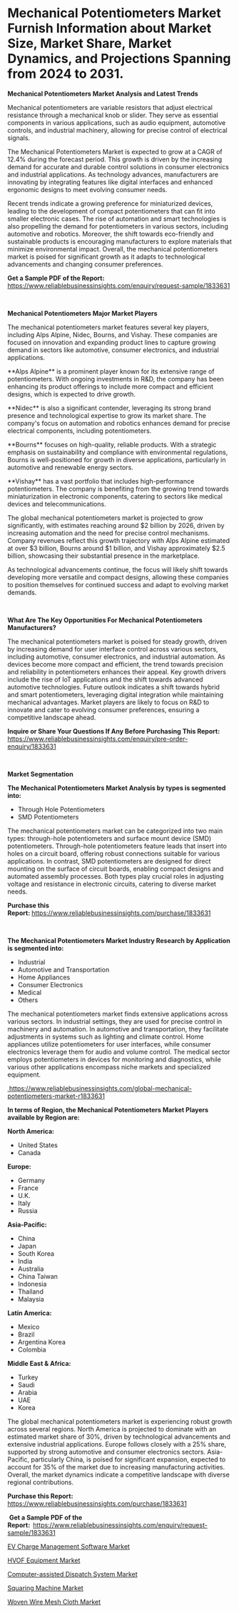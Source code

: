 <p><h1>Mechanical Potentiometers Market Furnish Information about Market Size, Market Share, Market Dynamics, and Projections Spanning from 2024 to 2031.</h1></p><p><strong>Mechanical Potentiometers Market Analysis and Latest Trends</strong></p>
<p><p>Mechanical potentiometers are variable resistors that adjust electrical resistance through a mechanical knob or slider. They serve as essential components in various applications, such as audio equipment, automotive controls, and industrial machinery, allowing for precise control of electrical signals.</p><p>The Mechanical Potentiometers Market is expected to grow at a CAGR of 12.4% during the forecast period. This growth is driven by the increasing demand for accurate and durable control solutions in consumer electronics and industrial applications. As technology advances, manufacturers are innovating by integrating features like digital interfaces and enhanced ergonomic designs to meet evolving consumer needs.</p><p>Recent trends indicate a growing preference for miniaturized devices, leading to the development of compact potentiometers that can fit into smaller electronic cases. The rise of automation and smart technologies is also propelling the demand for potentiometers in various sectors, including automotive and robotics. Moreover, the shift towards eco-friendly and sustainable products is encouraging manufacturers to explore materials that minimize environmental impact. Overall, the mechanical potentiometers market is poised for significant growth as it adapts to technological advancements and changing consumer preferences.</p></p>
<p><strong>Get a Sample PDF of the Report:&nbsp;</strong> <a href="https://www.reliablebusinessinsights.com/enquiry/request-sample/1833631?utm_campaign=57&utm_medium=2&utm_source=Github&utm_content=ia&utm_term=17102024&utm_id=mechanical-potentiometers">https://www.reliablebusinessinsights.com/enquiry/request-sample/1833631</a></p>
<p>&nbsp;</p>
<p><strong>Mechanical Potentiometers Major Market Players</strong></p>
<p><p>The mechanical potentiometers market features several key players, including Alps Alpine, Nidec, Bourns, and Vishay. These companies are focused on innovation and expanding product lines to capture growing demand in sectors like automotive, consumer electronics, and industrial applications.</p><p>**Alps Alpine** is a prominent player known for its extensive range of potentiometers. With ongoing investments in R&D, the company has been enhancing its product offerings to include more compact and efficient designs, which is expected to drive growth. </p><p>**Nidec** is also a significant contender, leveraging its strong brand presence and technological expertise to grow its market share. The company's focus on automation and robotics enhances demand for precise electrical components, including potentiometers.</p><p>**Bourns** focuses on high-quality, reliable products. With a strategic emphasis on sustainability and compliance with environmental regulations, Bourns is well-positioned for growth in diverse applications, particularly in automotive and renewable energy sectors.</p><p>**Vishay** has a vast portfolio that includes high-performance potentiometers. The company is benefiting from the growing trend towards miniaturization in electronic components, catering to sectors like medical devices and telecommunications.</p><p>The global mechanical potentiometers market is projected to grow significantly, with estimates reaching around $2 billion by 2026, driven by increasing automation and the need for precise control mechanisms. Company revenues reflect this growth trajectory with Alps Alpine estimated at over $3 billion, Bourns around $1 billion, and Vishay approximately $2.5 billion, showcasing their substantial presence in the marketplace.</p><p>As technological advancements continue, the focus will likely shift towards developing more versatile and compact designs, allowing these companies to position themselves for continued success and adapt to evolving market demands.</p></p>
<p>&nbsp;</p>
<p><strong>What Are The Key Opportunities For Mechanical Potentiometers Manufacturers?</strong></p>
<p><p>The mechanical potentiometers market is poised for steady growth, driven by increasing demand for user interface control across various sectors, including automotive, consumer electronics, and industrial automation. As devices become more compact and efficient, the trend towards precision and reliability in potentiometers enhances their appeal. Key growth drivers include the rise of IoT applications and the shift towards advanced automotive technologies. Future outlook indicates a shift towards hybrid and smart potentiometers, leveraging digital integration while maintaining mechanical advantages. Market players are likely to focus on R&D to innovate and cater to evolving consumer preferences, ensuring a competitive landscape ahead.</p></p>
<p><strong>Inquire or Share Your Questions If Any Before Purchasing This Report:</strong> <a href="https://www.reliablebusinessinsights.com/enquiry/pre-order-enquiry/1833631?utm_campaign=57&utm_medium=2&utm_source=Github&utm_content=ia&utm_term=17102024&utm_id=mechanical-potentiometers">https://www.reliablebusinessinsights.com/enquiry/pre-order-enquiry/1833631</a></p>
<p>&nbsp;</p>
<p><strong>Market Segmentation</strong></p>
<p><strong>The Mechanical Potentiometers Market Analysis by types is segmented into:</strong></p>
<p><ul><li>Through Hole Potentiometers</li><li>SMD Potentiometers</li></ul></p>
<p><p>The mechanical potentiometers market can be categorized into two main types: through-hole potentiometers and surface mount device (SMD) potentiometers. Through-hole potentiometers feature leads that insert into holes on a circuit board, offering robust connections suitable for various applications. In contrast, SMD potentiometers are designed for direct mounting on the surface of circuit boards, enabling compact designs and automated assembly processes. Both types play crucial roles in adjusting voltage and resistance in electronic circuits, catering to diverse market needs.</p></p>
<p><strong>Purchase this Report:&nbsp;</strong><a href="https://www.reliablebusinessinsights.com/purchase/1833631?utm_campaign=57&utm_medium=2&utm_source=Github&utm_content=ia&utm_term=17102024&utm_id=mechanical-potentiometers">https://www.reliablebusinessinsights.com/purchase/1833631</a></p>
<p>&nbsp;</p>
<p><strong>The Mechanical Potentiometers Market Industry Research by Application is segmented into:</strong></p>
<p><ul><li>Industrial</li><li>Automotive and Transportation</li><li>Home Appliances</li><li>Consumer Electronics</li><li>Medical</li><li>Others</li></ul></p>
<p><p>The mechanical potentiometers market finds extensive applications across various sectors. In industrial settings, they are used for precise control in machinery and automation. In automotive and transportation, they facilitate adjustments in systems such as lighting and climate control. Home appliances utilize potentiometers for user interfaces, while consumer electronics leverage them for audio and volume control. The medical sector employs potentiometers in devices for monitoring and diagnostics, while various other applications encompass niche markets and specialized equipment.</p></p>
<p><a href="https://www.reliablebusinessinsights.com/global-mechanical-potentiometers-market-r1833631?utm_campaign=57&utm_medium=2&utm_source=Github&utm_content=ia&utm_term=17102024&utm_id=mechanical-potentiometers">&nbsp;https://www.reliablebusinessinsights.com/global-mechanical-potentiometers-market-r1833631</a></p>
<p><strong>In terms of Region, the Mechanical Potentiometers Market Players available by Region are:</strong></p>
<p>
    <p> <strong> North America: </strong>
        <ul>
            <li>United States</li>
            <li>Canada</li>
        </ul>
        </p> 
    <p> <strong> Europe: </strong>
        <ul>
            <li>Germany</li>
            <li>France</li>
            <li>U.K.</li>
            <li>Italy</li>
            <li>Russia</li>
        </ul>
        </p> 
    <p> <strong> Asia-Pacific: </strong>
        <ul>
            <li>China</li>
            <li>Japan</li>
            <li>South Korea</li>
            <li>India</li>
            <li>Australia</li>
            <li>China Taiwan</li>
            <li>Indonesia</li>
            <li>Thailand</li>
            <li>Malaysia</li>
        </ul>
        </p> 
    <p> <strong> Latin America: </strong>
        <ul>
            <li>Mexico</li>
            <li>Brazil</li>
            <li>Argentina Korea</li>
            <li>Colombia</li>
        </ul>
        </p> 
    <p> <strong> Middle East & Africa: </strong>
        <ul>
            <li>Turkey</li>
            <li>Saudi</li>
            <li>Arabia</li>
            <li>UAE</li>
            <li>Korea</li>
        </ul>
    </p>
    </p>
<p><p>The global mechanical potentiometers market is experiencing robust growth across several regions. North America is projected to dominate with an estimated market share of 30%, driven by technological advancements and extensive industrial applications. Europe follows closely with a 25% share, supported by strong automotive and consumer electronics sectors. Asia-Pacific, particularly China, is poised for significant expansion, expected to account for 35% of the market due to increasing manufacturing activities. Overall, the market dynamics indicate a competitive landscape with diverse regional contributions.</p></p>
<p><strong>Purchase this Report: </strong><a href="https://www.reliablebusinessinsights.com/purchase/1833631?utm_campaign=57&utm_medium=2&utm_source=Github&utm_content=ia&utm_term=17102024&utm_id=mechanical-potentiometers">https://www.reliablebusinessinsights.com/purchase/1833631</a></p>
<p>&nbsp;<strong>Get a Sample PDF of the Report:&nbsp;&nbsp;</strong><a href="https://www.reliablebusinessinsights.com/enquiry/request-sample/1833631?utm_campaign=57&utm_medium=2&utm_source=Github&utm_content=ia&utm_term=17102024&utm_id=mechanical-potentiometers">https://www.reliablebusinessinsights.com/enquiry/request-sample/1833631</a></p>
<p><strong></strong></p>
<p><p><a href="https://github.com/haydee0czminge/Market-Research-Report-List-1/blob/main/ev-charge-management-software-market.md?utm_campaign=57&utm_medium=2&utm_source=Github&utm_content=ia&utm_term=17102024&utm_id=mechanical-potentiometers">EV Charge Management Software Market</a></p><p><a href="https://issuu.com/reportprime-2/docs/hvof-equipment-market-size-2030.ppt_cb6e120a861dce?utm_campaign=57&utm_medium=2&utm_source=Github&utm_content=ia&utm_term=17102024&utm_id=mechanical-potentiometers">HVOF Equipment Market</a></p><p><a href="https://github.com/lourdestd6bs/Market-Research-Report-List-1/blob/main/computer-assisted-dispatch-system-market.md?utm_campaign=57&utm_medium=2&utm_source=Github&utm_content=ia&utm_term=17102024&utm_id=mechanical-potentiometers">Computer-assisted Dispatch System Market</a></p><p><a href="https://issuu.com/reportprime-2/docs/squaring-machine-market-size-2030.p_0c9b46fa40fe1e?utm_campaign=57&utm_medium=2&utm_source=Github&utm_content=ia&utm_term=17102024&utm_id=mechanical-potentiometers">Squaring Machine Market</a></p><p><a href="https://www.linkedin.com/pulse/woven-wire-mesh-cloth-market-matrix-applications-types-kl91f?utm_campaign=57&utm_medium=2&utm_source=Github&utm_content=ia&utm_term=17102024&utm_id=mechanical-potentiometers">Woven Wire Mesh Cloth Market</a></p></p>